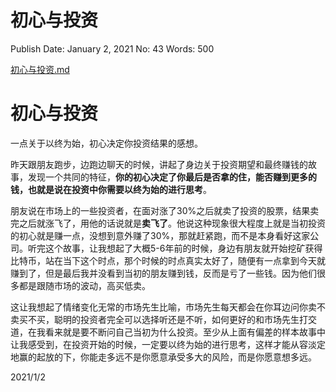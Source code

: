 # 初心与投资

Publish Date: January 2, 2021
No: 43
Words: 500

[初心与投资.md](%E5%88%9D%E5%BF%83%E4%B8%8E%E6%8A%95%E8%B5%84%20c398330890b646c0836ff03b6e9ddead.md)

# 初心与投资

一点关于以终为始，初心决定你投资结果的感想。

昨天跟朋友跑步，边跑边聊天的时候，讲起了身边关于投资期望和最终赚钱的故事，发现一个共同的特征，**你的初心决定了你最后是否拿的住，能否赚到更多的钱，也就是说在投资中你需要以终为始的进行思考**。

朋友说在市场上的一些投资者，在面对涨了30%之后就卖了投资的股票，结果卖完之后就涨飞了，用他的话说就是**卖飞了**。他说这种现象很大程度上就是当初投资的初心就是赚一点，没想到意外赚了30%，那就赶紧跑，而不是本身看好这家公司。听完这个故事，让我想起了大概5-6年前的时候，身边有朋友就开始挖矿获得比特币，站在当下这个时点，那个时候的时点真实太好了，随便有一点拿到今天就赚到了，但是最后我并没看到当初的朋友赚到钱，反而是亏了一些钱。因为他们很多都是跟随市场的波动，高买低卖。

这让我想起了情绪变化无常的市场先生比喻，市场先生每天都会在你耳边问你卖不卖买不买，聪明的投资者完全可以选择听还是不听，如何更好的和市场先生打交道，在我看来就是要不断问自己当初为什么投资。至少从上面有偏差的样本故事中让我感受到，在投资开始的时候，一定要以终为始的进行思考，这样才能从容淡定地赢的起放的下，你能走多远不是你愿意承受多大的风险，而是你愿意想多远。

2021/1/2
